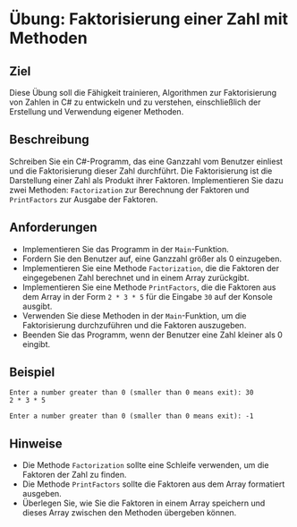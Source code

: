 # Übung: Faktorisierung einer Zahl mit Methoden

## Ziel
Diese Übung soll die Fähigkeit trainieren, Algorithmen zur Faktorisierung von Zahlen in C# zu entwickeln und zu verstehen, einschließlich der Erstellung und Verwendung eigener Methoden.

## Beschreibung
Schreiben Sie ein C#-Programm, das eine Ganzzahl vom Benutzer einliest und die Faktorisierung dieser Zahl durchführt. Die Faktorisierung ist die Darstellung einer Zahl als Produkt ihrer Faktoren. Implementieren Sie dazu zwei Methoden: `Factorization` zur Berechnung der Faktoren und `PrintFactors` zur Ausgabe der Faktoren.

## Anforderungen
- Implementieren Sie das Programm in der `Main`-Funktion.
- Fordern Sie den Benutzer auf, eine Ganzzahl größer als 0 einzugeben.
- Implementieren Sie eine Methode `Factorization`, die die Faktoren der eingegebenen Zahl berechnet und in einem Array zurückgibt.
- Implementieren Sie eine Methode `PrintFactors`, die die Faktoren aus dem Array in der Form `2 * 3 * 5` für die Eingabe `30` auf der Konsole ausgibt.
- Verwenden Sie diese Methoden in der `Main`-Funktion, um die Faktorisierung durchzuführen und die Faktoren auszugeben.
- Beenden Sie das Programm, wenn der Benutzer eine Zahl kleiner als 0 eingibt.

## Beispiel
```
Enter a number greater than 0 (smaller than 0 means exit): 30
2 * 3 * 5

Enter a number greater than 0 (smaller than 0 means exit): -1
```

## Hinweise
- Die Methode `Factorization` sollte eine Schleife verwenden, um die Faktoren der Zahl zu finden.
- Die Methode `PrintFactors` sollte die Faktoren aus dem Array formatiert ausgeben.
- Überlegen Sie, wie Sie die Faktoren in einem Array speichern und dieses Array zwischen den Methoden übergeben können.

